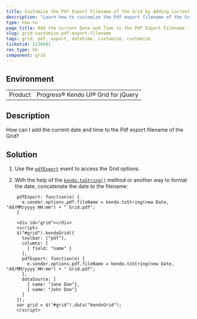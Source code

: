 ```yaml
---
title: Customize the Pdf Export Filename of the Grid by Adding Current Date and Time
description: "Learn how to customize the Pdf export filename of the Grid by adding the current date and time of generation."
type: how-to
page_title: Add the Current Date and Time to the Pdf Export Filename - Kendo UI Grid for jQuery
slug: grid-customize-pdf-export-filename
tags: grid, pdf, export, datetime, customize, customize
ticketid: 1130491
res_type: kb
component: grid
---
```


## Environment

<table>
 <tr>
  <td>Product</td>
  <td>Progress® Kendo UI® Grid for jQuery</td> 
 </tr>
</table>


## Description

How can I add the current date and time to the Pdf export filename of the Grid?

## Solution

1. Use the [`pdfExport`](https://docs.telerik.com/kendo-ui/api/javascript/ui/grid/events/pdfexport) event to access the Grid options.

1. With the help of the [`kendo.toString()`](https://docs.telerik.com/kendo-ui/framework/globalization/dateformatting) method or another way to format the date, concatenate the date to the filename:

```
    pdfExport: function(e) {
      e.sender.options.pdf.fileName = kendo.toString(new Date, "dd/MM/yyyy HH:mm") + " Grid.pdf";
    }
```

```dojo
    <div id="grid"></div>
    <script>
    $("#grid").kendoGrid({
      toolbar: ["pdf"],
      columns: [
        { field: "name" }
      ],
      pdfExport: function(e) {
        e.sender.options.pdf.fileName = kendo.toString(new Date, "dd/MM/yyyy HH:mm") + " Grid.pdf";
      },
      dataSource: [
        { name: "Jane Doe"},
        { name: "John Doe"}
      ]
    });
    var grid = $("#grid").data("kendoGrid");
    </script>
```
